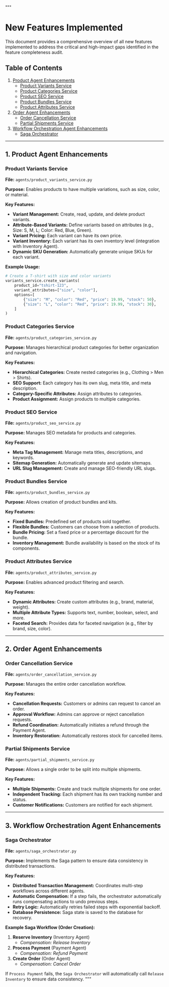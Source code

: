 """
# New Features Implemented

This document provides a comprehensive overview of all new features implemented to address the critical and high-impact gaps identified in the feature completeness audit.

## Table of Contents

1.  [Product Agent Enhancements](#1-product-agent-enhancements)
    -   [Product Variants Service](#product-variants-service)
    -   [Product Categories Service](#product-categories-service)
    -   [Product SEO Service](#product-seo-service)
    -   [Product Bundles Service](#product-bundles-service)
    -   [Product Attributes Service](#product-attributes-service)
2.  [Order Agent Enhancements](#2-order-agent-enhancements)
    -   [Order Cancellation Service](#order-cancellation-service)
    -   [Partial Shipments Service](#partial-shipments-service)
3.  [Workflow Orchestration Agent Enhancements](#3-workflow-orchestration-agent-enhancements)
    -   [Saga Orchestrator](#saga-orchestrator)

---

## 1. Product Agent Enhancements

### Product Variants Service

**File:** `agents/product_variants_service.py`

**Purpose:** Enables products to have multiple variations, such as size, color, or material.

**Key Features:**
-   **Variant Management:** Create, read, update, and delete product variants.
-   **Attribute-Based Variants:** Define variants based on attributes (e.g., Size: S, M, L; Color: Red, Blue, Green).
-   **Variant Pricing:** Each variant can have its own price.
-   **Variant Inventory:** Each variant has its own inventory level (integration with Inventory Agent).
-   **Dynamic SKU Generation:** Automatically generate unique SKUs for each variant.

**Example Usage:**
```python
# Create a T-shirt with size and color variants
variants_service.create_variants(
    product_id="tshirt-123",
    variant_attributes=["size", "color"],
    options=[
        {"size": "M", "color": "Red", "price": 19.99, "stock": 50},
        {"size": "L", "color": "Red", "price": 19.99, "stock": 30},
    ]
)
```

### Product Categories Service

**File:** `agents/product_categories_service.py`

**Purpose:** Manages hierarchical product categories for better organization and navigation.

**Key Features:**
-   **Hierarchical Categories:** Create nested categories (e.g., Clothing > Men > Shirts).
-   **SEO Support:** Each category has its own slug, meta title, and meta description.
-   **Category-Specific Attributes:** Assign attributes to categories.
-   **Product Assignment:** Assign products to multiple categories.

### Product SEO Service

**File:** `agents/product_seo_service.py`

**Purpose:** Manages SEO metadata for products and categories.

**Key Features:**
-   **Meta Tag Management:** Manage meta titles, descriptions, and keywords.
-   **Sitemap Generation:** Automatically generate and update sitemaps.
-   **URL Slug Management:** Create and manage SEO-friendly URL slugs.

### Product Bundles Service

**File:** `agents/product_bundles_service.py`

**Purpose:** Allows creation of product bundles and kits.

**Key Features:**
-   **Fixed Bundles:** Predefined set of products sold together.
-   **Flexible Bundles:** Customers can choose from a selection of products.
-   **Bundle Pricing:** Set a fixed price or a percentage discount for the bundle.
-   **Inventory Management:** Bundle availability is based on the stock of its components.

### Product Attributes Service

**File:** `agents/product_attributes_service.py`

**Purpose:** Enables advanced product filtering and search.

**Key Features:**
-   **Dynamic Attributes:** Create custom attributes (e.g., brand, material, weight).
-   **Multiple Attribute Types:** Supports text, number, boolean, select, and more.
-   **Faceted Search:** Provides data for faceted navigation (e.g., filter by brand, size, color).

---

## 2. Order Agent Enhancements

### Order Cancellation Service

**File:** `agents/order_cancellation_service.py`

**Purpose:** Manages the entire order cancellation workflow.

**Key Features:**
-   **Cancellation Requests:** Customers or admins can request to cancel an order.
-   **Approval Workflow:** Admins can approve or reject cancellation requests.
-   **Refund Coordination:** Automatically initiates a refund through the Payment Agent.
-   **Inventory Restoration:** Automatically restores stock for cancelled items.

### Partial Shipments Service

**File:** `agents/partial_shipments_service.py`

**Purpose:** Allows a single order to be split into multiple shipments.

**Key Features:**
-   **Multiple Shipments:** Create and track multiple shipments for one order.
-   **Independent Tracking:** Each shipment has its own tracking number and status.
-   **Customer Notifications:** Customers are notified for each shipment.

---

## 3. Workflow Orchestration Agent Enhancements

### Saga Orchestrator

**File:** `agents/saga_orchestrator.py`

**Purpose:** Implements the Saga pattern to ensure data consistency in distributed transactions.

**Key Features:**
-   **Distributed Transaction Management:** Coordinates multi-step workflows across different agents.
-   **Automatic Compensation:** If a step fails, the orchestrator automatically runs compensating actions to undo previous steps.
-   **Retry Logic:** Automatically retries failed steps with exponential backoff.
-   **Database Persistence:** Saga state is saved to the database for recovery.

**Example Saga Workflow (Order Creation):**
1.  **Reserve Inventory** (Inventory Agent)
    -   *Compensation: Release Inventory*
2.  **Process Payment** (Payment Agent)
    -   *Compensation: Refund Payment*
3.  **Create Order** (Order Agent)
    -   *Compensation: Cancel Order*

If `Process Payment` fails, the `Saga Orchestrator` will automatically call `Release Inventory` to ensure data consistency.
"""
